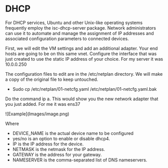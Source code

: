 <h1>DHCP</h1>
<p>For DHCP services, Ubuntu and other Unix-like operating systems frequently employ the isc-dhcp-server package. Network administrators can use it to automate and manage the assignment of IP addresses and associated configuration parameters to connected devices.</p>
<p>First, we will edit the VM settings and add an additional adapter. Your end hosts are going to be on this same vnet. Configure the interface that was just created to use the static IP address of your choice. For my server it was 10.0.0.250 </p>
<p>The configuration files to edit are in the /etc/netplan directory. We will make a copy of the original file to keep untouched.</p>
<ul>
  <li>Sudo cp /etc/netplan/01-netcfg.yaml /etc/netplan/01-netcfg.yaml.bak</li>
</ul>
<p>Do the command ip a. This would show you the new network adapter that you just added. For me it was ens37</p>
![Example](Images/image.png)
<p>Where</p>
<ul>
  <li>DEVICE_NAME is the actual device name to be configured</li>
  <li>yes/no is an option to enable or disable dhcp4.</li>
  <li>IP is the IP address for the device.</li>
  <li>NETMASK is the netmask for the IP address.</li>
  <li>GATEWAY is the address for your gateway.</li>
  <li>NAMESERVER is the comma-separated list of DNS nameservers.</li>
</ul>
